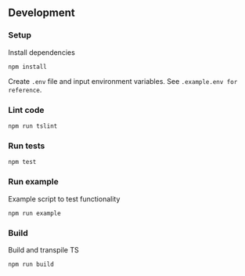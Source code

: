 ## Development

### Setup

Install dependencies

```
npm install
```

Create `.env` file and input environment variables. See `.example.env for reference`.

### Lint code

```
npm run tslint
```

### Run tests

```
npm test
```

### Run example

Example script to test functionality

```
npm run example
```

### Build

Build and transpile TS

```
npm run build
```
